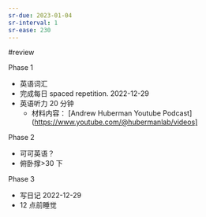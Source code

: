 ```yaml
---
sr-due: 2023-01-04
sr-interval: 1
sr-ease: 230
---
```


#review 

Phase 1
- 英语词汇
- 完成每日 spaced repetition. 2022-12-29
- 英语听力 20 分钟
	- 材料内容： [Andrew Huberman Youtube Podcast](https://www.youtube.com/@hubermanlab/videos]

Phase 2
- 可可英语？
- 俯卧撑>30 下

Phase 3
- 写日记 2022-12-29
- 12 点前睡觉